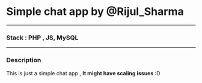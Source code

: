 # Simple chat app by @Rijul_Sharma

----

### Stack : PHP , JS, MySQL

---- 

### Description 

This is just a simple chat app , **It might have scaling issues** :D




